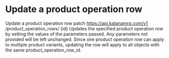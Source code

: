 # Update a product operation row

Update a product operation row patch https://api.katanamrp.com/v1
/product_operation_rows/ {id} Updates the specified product operation row by setting the
values of the parameters passed. Any parameters not provided will be left unchanged.
Since one product operation row can apply to multiple product variants, updating the row
will apply to all objects with the same product_operation_row_id.
